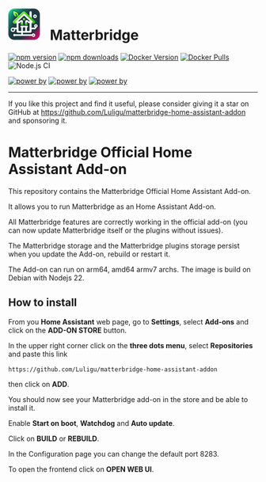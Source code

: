 # <img src="https://github.com/Luligu/matterbridge/blob/main/frontend/public/matterbridge%2064x64.png" alt="Matterbridge Logo" width="64px" height="64px">&nbsp;&nbsp;&nbsp;Matterbridge

[![npm version](https://img.shields.io/npm/v/matterbridge.svg)](https://www.npmjs.com/package/matterbridge)
[![npm downloads](https://img.shields.io/npm/dt/matterbridge.svg)](https://www.npmjs.com/package/matterbridge)
[![Docker Version](https://img.shields.io/docker/v/luligu/matterbridge?label=docker%20version&sort=semver)](https://hub.docker.com/r/luligu/matterbridge)
[![Docker Pulls](https://img.shields.io/docker/pulls/luligu/matterbridge.svg)](https://hub.docker.com/r/luligu/matterbridge)
![Node.js CI](https://github.com/Luligu/matterbridge/actions/workflows/build.yml/badge.svg)

[![power by](https://img.shields.io/badge/powered%20by-matter--history-blue)](https://www.npmjs.com/package/matter-history)
[![power by](https://img.shields.io/badge/powered%20by-node--ansi--logger-blue)](https://www.npmjs.com/package/node-ansi-logger)
[![power by](https://img.shields.io/badge/powered%20by-node--persist--manager-blue)](https://www.npmjs.com/package/node-persist-manager)

---

If you like this project and find it useful, please consider giving it a star on GitHub at https://github.com/Luligu/matterbridge-home-assistant-addon and sponsoring it.


# Matterbridge Official Home Assistant Add-on

This repository contains the Matterbridge Official Home Assistant Add-on. 

It allows you to run Matterbridge as an Home Assistant Add-on.

All Matterbridge features are correctly working in the official add-on (you can now update Matterbridge itself or the plugins without issues). 

The Matterbridge storage and the Matterbridge plugins storage persist when you update the Add-on, rebuild or restart it.

The Add-on can run on arm64, amd64 armv7 archs. The image is build on Debian with Nodejs 22.

## How to install

From you **Home Assistant** web page, go to **Settings**, select **Add-ons** and click on the **ADD-ON STORE** button.

In the upper right corner click on the **three dots menu**, select **Repositories** and paste this link

```
https://github.com/Luligu/matterbridge-home-assistant-addon
```

then click on **ADD**.

You should now see your Matterbridge add-on in the store and be able to install it.

Enable **Start on boot**, **Watchdog** and **Auto update**.

Click on **BUILD** or **REBUILD**.

In the Configuration page you can change the default port 8283.

To open the frontend click on **OPEN WEB UI**.